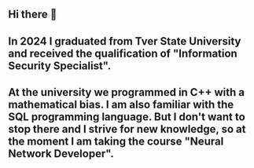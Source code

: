 ## Hi there 👋
## In 2024 I graduated from Tver State University and received the qualification of "Information Security Specialist".
## At the university we programmed in C++ with a mathematical bias. I am also familiar with the SQL programming language. But I don't want to stop there and I strive for new knowledge, so at the moment I am taking the course "Neural Network Developer".

<!--
**AnnaFV/AnnaFV** is a ✨ _special_ ✨ repository because its `README.md` (this file) appears on your GitHub profile.

Here are some ideas to get you started:

- 🔭 I’m currently working on ...
- 🌱 I’m currently learning ...
- 👯 I’m looking to collaborate on ...
- 🤔 I’m looking for help with ...
- 💬 Ask me about ...
- 📫 How to reach me: ...
- 😄 Pronouns: ...
- ⚡ Fun fact: ...
-->

